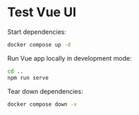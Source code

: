# Test Vue UI

Start dependencies:

```bash
docker compose up -d
```

Run Vue app locally in development mode:

```bash
cd ..
npm run serve
```

Tear down dependencies:

```bash
docker compose down -v
```
